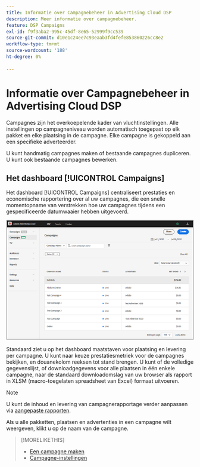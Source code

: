 ```yaml
---
title: Informatie over Campagnebeheer in Advertising Cloud DSP
description: Meer informatie over campagnebeheer.
feature: DSP Campaigns
exl-id: f9f3aba2-995c-45df-8e65-52999f9cc539
source-git-commit: d10e1c24ee7c93eaab3fd4fefe853860226cc8e2
workflow-type: tm+mt
source-wordcount: '188'
ht-degree: 0%

---
```


# Informatie over Campagnebeheer in Advertising Cloud DSP

Campagnes zijn het overkoepelende kader van vluchtinstellingen. Alle instellingen op campagneniveau worden automatisch toegepast op elk pakket en elke plaatsing in de campagne. Elke campagne is gekoppeld aan een specifieke adverteerder.

U kunt handmatig campagnes maken of bestaande campagnes dupliceren. U kunt ook bestaande campagnes bewerken.

## Het dashboard [!UICONTROL Campaigns]

<!-- standardize on "dashboard" or "view" -->
Het dashboard [!UICONTROL Campaigns] centraliseert prestaties en economische rapportering over al uw campagnes, die een snelle momentopname van verstrekken hoe uw campagnes tijdens een gespecificeerde datumwaaier hebben uitgevoerd.

![Campagne dashboard](/help/dsp/assets/campaign-dashboard.png)

Standaard ziet u op het dashboard maatstaven voor plaatsing en levering per campagne. U kunt naar keuze prestatiesmetriek voor de campagnes bekijken, en douanekolom reeksen tot stand brengen. U kunt of de volledige gegevenslijst, of downloadgegevens voor alle plaatsen in één enkele campagne, naar de standaard downloadomslag van uw browser als rapport in XLSM (macro-toegelaten spreadsheet van Excel) formaat uitvoeren.

>[!NOTE]
>
>U kunt de inhoud en levering van campagnerapportage verder aanpassen via [aangepaste rapporten](/help/dsp/reports/report-about.md).

Als u alle pakketten, plaatsen en advertenties in een campagne wilt weergeven, klikt u op de naam van de campagne.

>[!MORELIKETHIS]
>
>* [Een campagne maken](campaign-create.md)
>* [Campagne-instellingen](campaign-settings.md)

